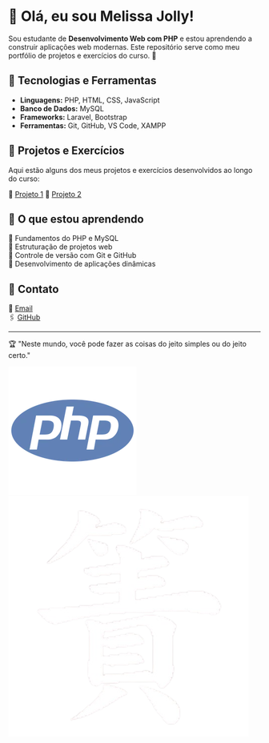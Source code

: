 # 🥀 Olá, eu sou Melissa Jolly!

Sou estudante de **Desenvolvimento Web com PHP** e estou aprendendo a construir aplicações web modernas. Este repositório serve como meu portfólio de projetos e exercícios do curso. 🎀

## 🔻 Tecnologias e Ferramentas
- **Linguagens:** PHP, HTML, CSS, JavaScript
- **Banco de Dados:** MySQL
- **Frameworks:** Laravel, Bootstrap
- **Ferramentas:** Git, GitHub, VS Code, XAMPP

## 🔻 Projetos e Exercícios
Aqui estão alguns dos meus projetos e exercícios desenvolvidos ao longo do curso:

🔺 [Projeto 1](https://github.com/jo0lly)
🔺 [Projeto 2](https://github.com/jo0lly/NossoProjeto) 
<!--🔺 [Projeto 3](https://github.com/seu-usuario/projeto-3) - Breve descrição do projeto. -->

## 🔻 O que estou aprendendo
🔺 Fundamentos do PHP e MySQL  
🔺 Estruturação de projetos web  
🔺 Controle de versão com Git e GitHub  
🔺 Desenvolvimento de aplicações dinâmicas  

## 🔻 Contato
📩 [Email](melissanepomuceno09@gmail.com.br)  
🖇️ [GitHub](https://github.com/jo0lly)  

---

🏆 "Neste mundo, você pode fazer as coisas do jeito simples ou do jeito certo."

![PHP](https://github.com/jo0lly/jo0lly/blob/main/PHP.png?raw=true)
![honestidade](https://github.com/jo0lly/jo0lly/blob/main/images.png?raw=true)

